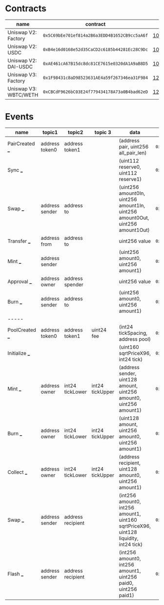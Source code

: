 Contracts
=========

| name | contract | height |
| ---- | -------- | ------ |
| Uniswap V2: Factory | `0x5C69bEe701ef814a2B6a3EDD4B1652CB9cc5aA6f` | [10_000_835](https://etherscan.io/tx/0xc31d7e7e85cab1d38ce1b8ac17e821ccd47dbde00f9d57f2bd8613bff9428396) |
| Uniswap V2: USDC | `0xB4e16d0168e52d35CaCD2c6185b44281Ec28C9Dc` | [10_008_355](https://etherscan.io/tx/0xd07cbde817318492092cc7a27b3064a69bd893c01cb593d6029683ffd290ab3a) |
| Uniswap V2: DAI-USDC | `0xAE461cA67B15dc8dc81CE7615e0320dA1A9aB8D5` | [10_060_832](https://etherscan.io/tx/0x966e4e9acaac28e44aafc937918718bc66804a3c94ac656e5e57faedd314c947)
| Uniswap V3: Factory | `0x1F98431c8aD98523631AE4a59f267346ea31F984` | [12_369_621](https://etherscan.io/tx/0x1e20cd6d47d7021ae7e437792823517eeadd835df09dde17ab45afd7a5df4603) |
| Uniswap V3: WBTC/WETH | `0xCBCdF9626bC03E24f779434178A73a0B4bad62eD` | [12_369_821](https://etherscan.io/tx/0xf87d91f3d72a8e912c020c2e316151f3557b1217b44d4f6b6bec126448318530)



Events
======

| name | topic1 | topic2 | topic 3 | data | signature | tx |
| ---- | ------ | ------ | ------- | ---- | --------- | -- |
| PairCreated [_](## "PairCreated (index_topic_1 address token0, index_topic_2 address token1, address pair, uint256)") | address token0 | address token1 |  | (address pair, uint256 all_pair_len) | `0x0d3648bd0f6ba80134a33ba9275ac585d9d315f0ad8355cddefde31afa28d0e9` | [tx](https://etherscan.io/tx/0xd07cbde817318492092cc7a27b3064a69bd893c01cb593d6029683ffd290ab3a#eventlog) |
| Sync [_](## "Sync (uint112 reserve0, uint112 reserve1") |  |  |  | (uint112 reserve0, uint112 reserve1) | `0x1c411e9a96e071241c2f21f7726b17ae89e3cab4c78be50e062b03a9fffbbad1` | [tx](https://etherscan.io/tx/0x2ef96febd1777e0403768e45e46dbd677f21079ba5f88297b500806b6fef23cb#eventlog) |
| Swap [_](## "Swap (index_topic_1 address sender, uint256 amount0In, uint256 amount1In, uint256 amount0Out, uint256 amount1Out, index_topic_2 address to)") | address sender | address to |  | (uint256 amount0In, uint256 amount1In, uint256 amount0Out, uint256 amount1Out) | `0xd78ad95fa46c994b6551d0da85fc275fe613ce37657fb8d5e3d130840159d822` | [tx](https://etherscan.io/tx/0x932cb88306450d481a0e43365a3ed832625b68f036e9887684ef6da594891366#eventlog) |
| Transfer [_](## "Transfer (index_topic_1 address from, index_topic_2 address to, uint256 value)") | address from | address to |  | uint256 value | `0xddf252ad1be2c89b69c2b068fc378daa952ba7f163c4a11628f55a4df523b3ef` | [tx](https://etherscan.io/tx/0x2ef96febd1777e0403768e45e46dbd677f21079ba5f88297b500806b6fef23cb#eventlog) |
| Mint [_](## "Mint (index_topic_1 address sender, uint256 amount0, uint256 amount1)") | address sender |  |  | (uint256 amount0, uint256 amount1) | `0x4c209b5fc8ad50758f13e2e1088ba56a560dff690a1c6fef26394f4c03821c4f` | [tx](https://etherscan.io/tx/0x2ef96febd1777e0403768e45e46dbd677f21079ba5f88297b500806b6fef23cb#eventlog) |
| Approval [_](## "Approval (index_topic_1 address owner, index_topic_2 address spender, uint256 value)") | address owner | address spender |  | uint256 value | `0x8c5be1e5ebec7d5bd14f71427d1e84f3dd0314c0f7b2291e5b200ac8c7c3b925` | [tx](https://etherscan.io/tx/0x71d6574a2d743cafc42e12bd1996f18c28d6231e7bfc8268b8133f71eb82d2a4#eventlog) |
| Burn [_](## "Burn (index_topic_1 address sender, uint256 amount0, uint256 amount1, index_topic_2 address to)") | address sender | address to |  | (uint256 amount0, uint256 amount1) | `0xdccd412f0b1252819cb1fd330b93224ca42612892bb3f4f789976e6d81936496` | [tx](https://etherscan.io/tx/0x4113cf142204202124affdbf911b28fcb78ea5bd853effbcec130ba33ecf5045#eventlog) |
| ----- |
| PoolCreated [_](## "PoolCreated (index_topic_1 address token0, index_topic_2 address token1, index_topic_3 uint24 fee, int24 tickSpacing, address pool)") | address token0 | address token1 | uint24 fee | (int24 tickSpacing, address pool) | `0x783cca1c0412dd0d695e784568c96da2e9c22ff989357a2e8b1d9b2b4e6b7118` | [tx](https://etherscan.io/tx/0xf87d91f3d72a8e912c020c2e316151f3557b1217b44d4f6b6bec126448318530#eventlog) |
| Initialize [_](## "Initialize (uint160 sqrtPriceX96, int24 tick)") | | | | (uint160 sqrtPriceX96, int24 tick) | `0x98636036cb66a9c19a37435efc1e90142190214e8abeb821bdba3f2990dd4c95` | [tx](https://etherscan.io/tx/0xf87d91f3d72a8e912c020c2e316151f3557b1217b44d4f6b6bec126448318530#eventlog) |
| Mint [_](## "Mint (address sender, index_topic_1 address owner, index_topic_2 int24 tickLower, index_topic_3 int24 tickUpper, uint128 amount, uint256 amount0, uint256 amount1)") | address owner | int24 tickLower | int24 tickUpper | (address sender, uint128 amount, uint256 amount0, uint256 amount1) | `0x7a53080ba414158be7ec69b987b5fb7d07dee101fe85488f0853ae16239d0bde` | [tx](https://etherscan.io/tx/0x9eba6d6997513b3b117d926d7d90b621016ffed70d083aa5bd4496a00bef0065#eventlog) |
| Burn [_](## "Burn (index_topic_1 address owner, index_topic_2 int24 tickLower, index_topic_3 int24 tickUpper, uint128 amount, uint256 amount0, uint256 amount1)") | address owner | int24 tickLower | int24 tickUpper | (uint128 amount, uint256 amount0, uint256 amount1) | `0x0c396cd989a39f4459b5fa1aed6a9a8dcdbc45908acfd67e028cd568da98982c` | [tx](https://etherscan.io/tx/0xa3037b4fbd8eaf3abb2aa5bd5b953d8bfc973ed01d19e9cb0d23a1316fedeaf0#eventlog) |
| Collect [_](## "Collect (index_topic_1 address owner, address recipient, index_topic_2 int24 tickLower, index_topic_3 int24 tickUpper, uint128 amount0, uint128 amount1)") | address owner | int24 tickLower | int24 tickUpper | (address recipient, uint128 amount0, uint256 amount1) | `0x70935338e69775456a85ddef226c395fb668b63fa0115f5f20610b388e6ca9c0` | [tx](https://etherscan.io/tx/0xa3037b4fbd8eaf3abb2aa5bd5b953d8bfc973ed01d19e9cb0d23a1316fedeaf0#eventlog) |
| Swap [_](## "Swap (index_topic_1 address sender, index_topic_2 address recipient, int256 amount0, int256 amount1, uint160 sqrtPriceX96, uint128 liquidity, int24 tick)") | address sender | address recipient | | (int256 amount0, int256 amount1, uint160 sqrtPriceX96, uint128 liquidity, int24 tick) | `0xc42079f94a6350d7e6235f29174924f928cc2ac818eb64fed8004e115fbcca67` | [tx](https://etherscan.io/tx/0x4e7da3a9aa153498bd01a2447fade2567f35d769396f4d80e3f00590502cf7e3#eventlog) |
| Flash [_](## "Flash (index_topic_1 address sender, index_topic_2 address recipient, uint256 amount0, uint256 amount1, uint256 paid0, uint256 paid1)") | address sender | address recipient | | (int256 amount0, int256 amount1, uint256 paid0, uint256 paid1) | `0xbdbdb71d7860376ba52b25a5028beea23581364a40522f6bcfb86bb1f2dca633` | [tx](https://etherscan.io/tx/0xe3fcabe33a5ebf9ed6450f11b907da4a5d72f2e58917e8b2ae20fb259be385d4#eventlog) |
